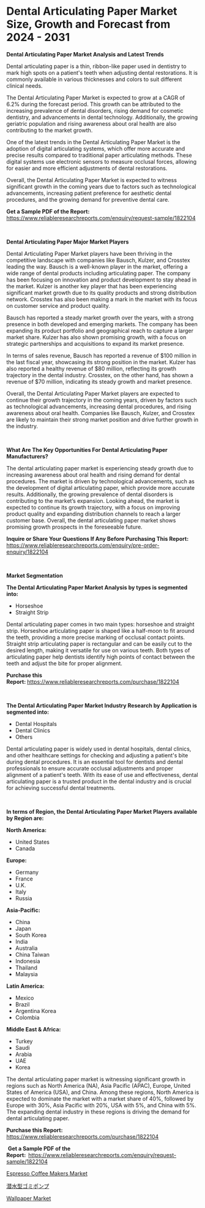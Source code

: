 <p><h1>Dental Articulating Paper Market Size, Growth and Forecast from 2024 - 2031</h1></p><p><strong>Dental Articulating Paper Market Analysis and Latest Trends</strong></p>
<p><p>Dental articulating paper is a thin, ribbon-like paper used in dentistry to mark high spots on a patient's teeth when adjusting dental restorations. It is commonly available in various thicknesses and colors to suit different clinical needs.</p><p>The Dental Articulating Paper Market is expected to grow at a CAGR of 6.2% during the forecast period. This growth can be attributed to the increasing prevalence of dental disorders, rising demand for cosmetic dentistry, and advancements in dental technology. Additionally, the growing geriatric population and rising awareness about oral health are also contributing to the market growth.</p><p>One of the latest trends in the Dental Articulating Paper Market is the adoption of digital articulating systems, which offer more accurate and precise results compared to traditional paper articulating methods. These digital systems use electronic sensors to measure occlusal forces, allowing for easier and more efficient adjustments of dental restorations.</p><p>Overall, the Dental Articulating Paper Market is expected to witness significant growth in the coming years due to factors such as technological advancements, increasing patient preference for aesthetic dental procedures, and the growing demand for preventive dental care.</p></p>
<p><strong>Get a Sample PDF of the Report:&nbsp;</strong> <a href="https://www.reliableresearchreports.com/enquiry/request-sample/1822104">https://www.reliableresearchreports.com/enquiry/request-sample/1822104</a></p>
<p>&nbsp;</p>
<p><strong>Dental Articulating Paper Major Market Players</strong></p>
<p><p>Dental Articulating Paper Market players have been thriving in the competitive landscape with companies like Bausch, Kulzer, and Crosstex leading the way. Bausch is a well-known player in the market, offering a wide range of dental products including articulating paper. The company has been focusing on innovation and product development to stay ahead in the market. Kulzer is another key player that has been experiencing significant market growth due to its quality products and strong distribution network. Crosstex has also been making a mark in the market with its focus on customer service and product quality.</p><p>Bausch has reported a steady market growth over the years, with a strong presence in both developed and emerging markets. The company has been expanding its product portfolio and geographical reach to capture a larger market share. Kulzer has also shown promising growth, with a focus on strategic partnerships and acquisitions to expand its market presence.</p><p>In terms of sales revenue, Bausch has reported a revenue of $100 million in the last fiscal year, showcasing its strong position in the market. Kulzer has also reported a healthy revenue of $80 million, reflecting its growth trajectory in the dental industry. Crosstex, on the other hand, has shown a revenue of $70 million, indicating its steady growth and market presence.</p><p>Overall, the Dental Articulating Paper Market players are expected to continue their growth trajectory in the coming years, driven by factors such as technological advancements, increasing dental procedures, and rising awareness about oral health. Companies like Bausch, Kulzer, and Crosstex are likely to maintain their strong market position and drive further growth in the industry.</p></p>
<p>&nbsp;</p>
<p><strong>What Are The Key Opportunities For Dental Articulating Paper Manufacturers?</strong></p>
<p><p>The dental articulating paper market is experiencing steady growth due to increasing awareness about oral health and rising demand for dental procedures. The market is driven by technological advancements, such as the development of digital articulating paper, which provide more accurate results. Additionally, the growing prevalence of dental disorders is contributing to the market’s expansion. Looking ahead, the market is expected to continue its growth trajectory, with a focus on improving product quality and expanding distribution channels to reach a larger customer base. Overall, the dental articulating paper market shows promising growth prospects in the foreseeable future.</p></p>
<p><strong>Inquire or Share Your Questions If Any Before Purchasing This Report:</strong> <a href="https://www.reliableresearchreports.com/enquiry/pre-order-enquiry/1822104">https://www.reliableresearchreports.com/enquiry/pre-order-enquiry/1822104</a></p>
<p>&nbsp;</p>
<p><strong>Market Segmentation</strong></p>
<p><strong>The Dental Articulating Paper Market Analysis by types is segmented into:</strong></p>
<p><ul><li>Horseshoe</li><li>Straight Strip</li></ul></p>
<p><p>Dental articulating paper comes in two main types: horseshoe and straight strip. Horseshoe articulating paper is shaped like a half-moon to fit around the teeth, providing a more precise marking of occlusal contact points. Straight strip articulating paper is rectangular and can be easily cut to the desired length, making it versatile for use on various teeth. Both types of articulating paper help dentists identify high points of contact between the teeth and adjust the bite for proper alignment.</p></p>
<p><strong>Purchase this Report:&nbsp;</strong><a href="https://www.reliableresearchreports.com/purchase/1822104">https://www.reliableresearchreports.com/purchase/1822104</a></p>
<p>&nbsp;</p>
<p><strong>The Dental Articulating Paper Market Industry Research by Application is segmented into:</strong></p>
<p><ul><li>Dental Hospitals</li><li>Dental Clinics</li><li>Others</li></ul></p>
<p><p>Dental articulating paper is widely used in dental hospitals, dental clinics, and other healthcare settings for checking and adjusting a patient's bite during dental procedures. It is an essential tool for dentists and dental professionals to ensure accurate occlusal adjustments and proper alignment of a patient's teeth. With its ease of use and effectiveness, dental articulating paper is a trusted product in the dental industry and is crucial for achieving successful dental treatments.</p></p>
<p>&nbsp;</p>
<p><strong>In terms of Region, the Dental Articulating Paper Market Players available by Region are:</strong></p>
<p>
    <p> <strong> North America: </strong>
        <ul>
            <li>United States</li>
            <li>Canada</li>
        </ul>
        </p> 
    <p> <strong> Europe: </strong>
        <ul>
            <li>Germany</li>
            <li>France</li>
            <li>U.K.</li>
            <li>Italy</li>
            <li>Russia</li>
        </ul>
        </p> 
    <p> <strong> Asia-Pacific: </strong>
        <ul>
            <li>China</li>
            <li>Japan</li>
            <li>South Korea</li>
            <li>India</li>
            <li>Australia</li>
            <li>China Taiwan</li>
            <li>Indonesia</li>
            <li>Thailand</li>
            <li>Malaysia</li>
        </ul>
        </p> 
    <p> <strong> Latin America: </strong>
        <ul>
            <li>Mexico</li>
            <li>Brazil</li>
            <li>Argentina Korea</li>
            <li>Colombia</li>
        </ul>
        </p> 
    <p> <strong> Middle East & Africa: </strong>
        <ul>
            <li>Turkey</li>
            <li>Saudi</li>
            <li>Arabia</li>
            <li>UAE</li>
            <li>Korea</li>
        </ul>
    </p>
    </p>
<p><p>The dental articulating paper market is witnessing significant growth in regions such as North America (NA), Asia Pacific (APAC), Europe, United States of America (USA), and China. Among these regions, North America is expected to dominate the market with a market share of 40%, followed by Europe with 30%, Asia Pacific with 20%, USA with 5%, and China with 5%. The expanding dental industry in these regions is driving the demand for dental articulating paper.</p></p>
<p><strong>Purchase this Report: </strong><a href="https://www.reliableresearchreports.com/purchase/1822104">https://www.reliableresearchreports.com/purchase/1822104</a></p>
<p>&nbsp;<strong>Get a Sample PDF of the Report:&nbsp;&nbsp;</strong><a href="https://www.reliableresearchreports.com/enquiry/request-sample/1822104">https://www.reliableresearchreports.com/enquiry/request-sample/1822104</a></p>
<p><strong></strong></p>
<p><p><a href="https://github.com/Alonsoolds3wq1d81czn8rbol/Market-Research-Report-List-1/blob/main/espresso-coffee-makers-market.md">Espresso Coffee Makers Market</a></p><p><a href="https://medium.com/@alliegrater55/%E6%BD%9C%E6%B0%B4%E5%BC%8F%E3%81%94%E3%81%BF%E3%83%9D%E3%83%B3%E3%83%97%E3%81%AE%E5%B8%82%E5%A0%B4%E3%82%B7%E3%82%A7%E3%82%A2%E3%81%AE%E9%80%B2%E5%8C%96%E3%81%A8%E5%B8%82%E5%A0%B4%E6%88%90%E9%95%B7%E3%81%AE%E3%83%88%E3%83%AC%E3%83%B3%E3%83%892024%E5%B9%B4%E3%81%8B%E3%82%892031%E5%B9%B4%E3%81%BE%E3%81%A7-d9a16d78c71d">潜水型ゴミポンプ</a></p><p><a href="https://github.com/yemakinde/Market-Research-Report-List-1/blob/main/wallpaper-market.md">Wallpaper Market</a></p></p>